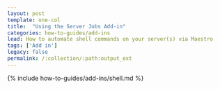 ```yaml
---
layout: post
template: one-col
title:  "Using the Server Jobs Add-in"
categories: how-to-guides/add-ins
lead: How to automate shell commands on your server(s) via Maestro
tags: ['Add in']
legacy: false
permalink: /:collection/:path:output_ext
---
```



{% include how-to-guides/add-ins/shell.md %}